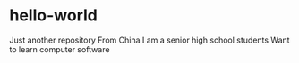 # hello-world
Just another repository
From China
I am a senior high school students
Want to learn computer software
